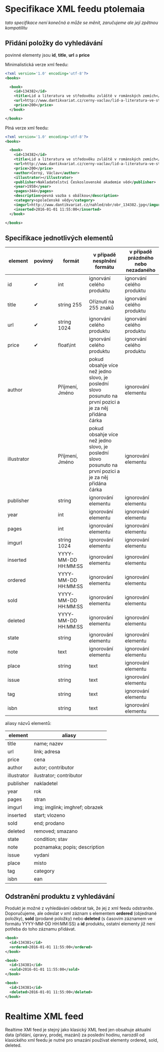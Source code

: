 # Specifikace XML feedu ptolemaia

*tato specifikace není konečná a může se měnit, zaručujeme ale její zpětnou kompatilitu*

## Přidání položky do vyhledávání

povinné elementy jsou **id**, **title**, **url** a **price**

Minimalistická verze xml feedu:

```xml
<?xml version='1.0' encoding='utf-8'?>
<books>

  <book>
    <id>134382</id>
    <title>Lid a literatura ve středověku zvláště v románských zemích</title>
    <url>http://www.dantikvariat.cz/cerny-vaclav/lid-a-literatura-ve-stredoveku-zvlaste-v-romanskych-zemi-134382</url>
    <price>200</price>
  </book>

</books>
```

Plná verze xml feedu:

```xml
<?xml version='1.0' encoding='utf-8'?>
<books>

  <book>
    <id>134382</id>
    <title>Lid a literatura ve středověku zvláště v románských zemích</title>
    <url>http://www.dantikvariat.cz/cerny-vaclav/lid-a-literatura-ve-stredoveku-zvlaste-v romanskych-zemi-134382</url>
    <price>200</price>
    <author>Černý, Václav</author>
    <illustrator></illustrator>
    <publisher>Nakladatelství Československé akademie věd</publisher>
    <year>1958</year>
    <pages>344</pages>
    <description>pevná vazba s obálkou</description>
    <category>společenské vědy</category>
    <imgurl>http://www.dantikvariat.cz/nahled/obr/obr_134382.jpg</imgurl>
    <inserted>2016-01-01 11:55:00</inserted>
  </book>

</books>
```

## Specifikace jednotlivých elementů

|element|povinný|formát|v případě nesplnění formátu|v případě prázdného nebo nezadaného|
|-|-|-|-|-|
|id|✔|int|ignorvání celého produktu|ignorvání celého produktu|
|title|✔|string 255|Oříznutí na 255 znaků|ignorvání celého produktu|
|url|✔|string 1024|ignorvání celého produktu|ignorvání celého produktu|
|price|✔|float\int|ignorvání celého produktu|ignorvání celého produktu|
|author| |Příjmení, Jméno|pokud obsahje více než jedno slovo, je poslední slovo posunuto na první pozici a je za něj přidána čárka|ignorování elementu|
|illustrator| |Příjmení, Jméno|pokud obsahje více než jedno slovo, je poslední slovo posunuto na první pozici a je za něj přidána čárka|ignorování elementu|
|publisher| |string|ignorování elementu|ignorování elementu|
|year| |int|ignorování elementu|ignorování elementu|
|pages| |int|ignorování elementu|ignorování elementu|
|imgurl| |string 1024|ignorování elementu|ignorování elementu|
|inserted| |YYYY-MM-DD HH:MM:SS|ignorování elementu|ignorování elementu|
|ordered| |YYYY-MM-DD HH:MM:SS|ignorování elementu|ignorování elementu|
|sold| |YYYY-MM-DD HH:MM:SS|ignorování elementu|ignorování elementu|
|deleted| |YYYY-MM-DD HH:MM:SS|ignorování elementu|ignorování elementu|
|state| |string|ignorování elementu|ignorování elementu|
|note| |text|ignorování elementu|ignorování elementu|
|place| |string|text|ignorování elementu|ignorování elementu|
|issue| |string|text|ignorování elementu|ignorování elementu|
|tag| |string|text|ignorování elementu|ignorování elementu|
|isbn| |string|text|ignorování elementu|ignorování elementu|


aliasy názvů elementů:

|element|aliasy|
|-|-|
|title|name; nazev|
|url|link; adresa|
|price|cena|
|author|autor; contributor|
|illustrator|ilustrator; contributor|
|publisher|nakladetel|
|year|rok|
|pages|stran|
|imgurl|img; imglink; imghref; obrazek|
|inserted|start; vlozeno|
|sold|end; prodano|
|deleted|removed; smazano|
|state|condition; stav|
|note|poznamaka; popis; description|
|issue|vydani|
|place|misto|
|tag|category|
|isbn|ean|

## Odstranění produktu z vyhledávání

Produkt je možné z vyhledávání odebrat tak, že jej z xml feedu odstraníte. Doporučujeme, ale odeslat v xml záznam s elementem **ordered** (objednané položky), **sold** (prodané položky) nebo **deleted** (s časovím záznamem ve formátu YYYY-MM-DD HH:MM:SS) a **id** produktu, ostatní elementy již není potřeba do toho záznamu přidávat.

```xml
<book>
  <id>134381</id>
  <ordered>2016-01-01 11:55:00</ordered>
</book>

<book>
  <id>134381</id>
  <sold>2016-01-01 11:55:00</sold>
</book>

<book>
  <id>134381</id>
  <deleted>2016-01-01 11:55:00</deleted>
</book>
```

# Realtime XML feed

Realtime XMl feed je stejný jako klasický XML feed jen obsahuje aktualní data (přidání, úpravy, prodej, mazání) za poslední hodinu, narozdíl od klasického xml feedu je nutné pro smazání používat elementy ordered, sold, deleted.

